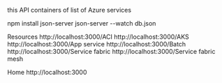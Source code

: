 this API containers of list of Azure services 

npm install json-server
json-server --watch db.json


Resources
  http://localhost:3000/ACI
  http://localhost:3000/AKS
  http://localhost:3000/App service
  http://localhost:3000/Batch 
  http://localhost:3000/Service fabric
  http://localhost:3000/Service fabric mesh

Home
  http://localhost:3000